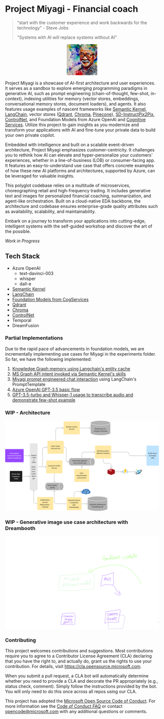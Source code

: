 # Project Miyagi - Financial coach

>  “start with the customer experience and work backwards for the technology” - Steve Jobs
>
>  "Systems with AI will replace systems without AI"

<p align="center"><img src="ui-nextjs/public/images/readme/1.png" width=20% height=20% /></p>

Project Miyagi is a showcase of AI-first architecture and user experiences. It serves as a sandbox to explore emerging programming paradigms in generative AI, such as prompt engineering (chain-of-thought, few-shot, in-context), indexing utilities for memory (vector stores, embeddings, conversational memory stores, document loaders), and agents. It also features usage examples of nascent frameworks like [Semantic Kernel](https://github.com/microsoft/semantic-kernel), [LangChain](https://github.com/hwchase17/langchain#readme), vector stores ([Qdrant](https://qdrant.tech/), [Chroma](https://www.trychroma.com/), [Pinecone](https://www.pinecone.io/)), [SD-InstructPix2Pix](https://github.com/timothybrooks/instruct-pix2pix), [ControlNet](https://github.com/lllyasviel/ControlNet), and Foundation Models from Azure OpenAI and [Cognitive Services](https://azure.microsoft.com/en-us/blog/announcing-a-renaissance-in-computer-vision-ai-with-microsofts-florence-foundation-model). Utilize this project to gain insights as you modernize and transform your applications with AI and fine-tune your private data to build your own private copilot.

Embedded with intelligence and built on a scalable event-driven architecture, Project Miyagi emphasizes customer-centricity. It challenges you to rethink how AI can elevate and hyper-personalize your customers' experiences, whether in a line-of-business (LOB) or consumer-facing app. It features an easy-to-understand use case that offers concrete examples of how these new AI platforms and architectures, supported by Azure, can be leveraged for valuable insights.

This polyglot codebase relies on a multitude of microservices, choreographing retail and high-frequency trading. It includes generative text and images for personalized financial coaching, summarization, and agent-like orchestration. Built on a cloud-native EDA backbone, the architecture and codebase ensures enterprise-grade quality attributes such as availability, scalability, and maintainability.

Embark on a journey to transform your applications into cutting-edge, intelligent systems with the self-guided workshop and discover the art of the possible.

*Work in Progress*

## Tech Stack

<TODO>

- Azure OpenAI
  - text-davinci-003
  - whisper
  - dall-e
- [Semantic Kernel](https://github.com/microsoft/semantic-kernel)
- [LangChain](https://github.com/hwchase17/langchain#readme)
- [Foundation Models from CogServices](https://azure.microsoft.com/en-us/blog/announcing-a-renaissance-in-computer-vision-ai-with-microsofts-florence-foundation-model/)
- [Qdrant](https://qdrant.tech/solutions/)
- [Chroma](https://www.trychroma.com/)
- [ControlNet](https://github.com/lllyasviel/ControlNet)
- Temporal
- DreamFusion

### Partial Implementations

Due to the rapid pace of advancements in foundation models, we are incrementally implementing use cases for Miyagi in the experiments folder. So far, we have the following implemented:

1. [Knowledge Graph memory using Langchain's entity cache](./ancillary/experiments/langchain/Memory_Usecases.ipynb)
2. [MS Graph API intent invoked via Semantic Kernel's skills](./ancillary/experiments/semantic-kernel/ms-graph-chain)
3. [Miyagi prompt engineered chat interaction](./ancillary/experiments/langchain/chat) using LangChain's PromptTemplate 
4. [Azure OpenAI GPT-3.5 basic flow](./ancillary/experiments/az-openai)
5. [GPT-3.5-turbo and Whisper-1 usage to transcribe audio and demonstrate few-shot example](./ancillary/experiments/gpt-3.5-turbo)

### WIP - Architecture

![architecture](./ancillary/images/wip-architecture.png)



### WIP - Generative image use case architecture with Dreambooth

![generative-image](./ancillary/images/wip-dreambooth.png)



### Contributing

This project welcomes contributions and suggestions.  Most contributions require you to agree to a
Contributor License Agreement (CLA) declaring that you have the right to, and actually do, grant us
the rights to use your contribution. For details, visit https://cla.opensource.microsoft.com.

When you submit a pull request, a CLA bot will automatically determine whether you need to provide
a CLA and decorate the PR appropriately (e.g., status check, comment). Simply follow the instructions
provided by the bot. You will only need to do this once across all repos using our CLA.

This project has adopted the [Microsoft Open Source Code of Conduct](https://opensource.microsoft.com/codeofconduct/).
For more information see the [Code of Conduct FAQ](https://opensource.microsoft.com/codeofconduct/faq/) or
contact [opencode@microsoft.com](mailto:opencode@microsoft.com) with any additional questions or comments.
